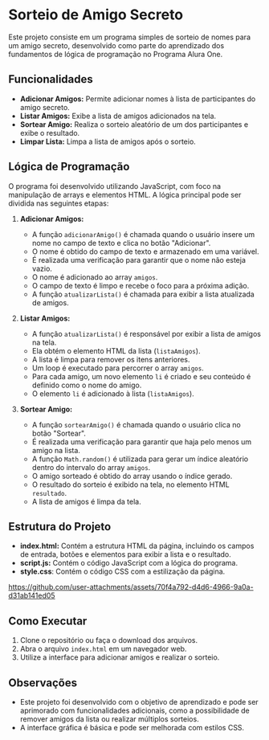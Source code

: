 # Sorteio de Amigo Secreto

Este projeto consiste em um programa simples de sorteio de nomes para um amigo secreto, desenvolvido como parte do aprendizado dos fundamentos de lógica de programação no Programa Alura One.

## Funcionalidades

* **Adicionar Amigos:** Permite adicionar nomes à lista de participantes do amigo secreto.
* **Listar Amigos:** Exibe a lista de amigos adicionados na tela.
* **Sortear Amigo:** Realiza o sorteio aleatório de um dos participantes e exibe o resultado.
* **Limpar Lista:** Limpa a lista de amigos após o sorteio.

## Lógica de Programação

O programa foi desenvolvido utilizando JavaScript, com foco na manipulação de arrays e elementos HTML. A lógica principal pode ser dividida nas seguintes etapas:

1.  **Adicionar Amigos:**
    * A função `adicionarAmigo()` é chamada quando o usuário insere um nome no campo de texto e clica no botão "Adicionar".
    * O nome é obtido do campo de texto e armazenado em uma variável.
    * É realizada uma verificação para garantir que o nome não esteja vazio.
    * O nome é adicionado ao array `amigos`.
    * O campo de texto é limpo e recebe o foco para a próxima adição.
    * A função `atualizarLista()` é chamada para exibir a lista atualizada de amigos.

2.  **Listar Amigos:**
    * A função `atualizarLista()` é responsável por exibir a lista de amigos na tela.
    * Ela obtém o elemento HTML da lista (`listaAmigos`).
    * A lista é limpa para remover os itens anteriores.
    * Um loop é executado para percorrer o array `amigos`.
    * Para cada amigo, um novo elemento `li` é criado e seu conteúdo é definido como o nome do amigo.
    * O elemento `li` é adicionado à lista (`listaAmigos`).

3.  **Sortear Amigo:**
    * A função `sortearAmigo()` é chamada quando o usuário clica no botão "Sortear".
    * É realizada uma verificação para garantir que haja pelo menos um amigo na lista.
    * A função `Math.random()` é utilizada para gerar um índice aleatório dentro do intervalo do array `amigos`.
    * O amigo sorteado é obtido do array usando o índice gerado.
    * O resultado do sorteio é exibido na tela, no elemento HTML `resultado`.
    * A lista de amigos é limpa da tela.

## Estrutura do Projeto

* **index.html:** Contém a estrutura HTML da página, incluindo os campos de entrada, botões e elementos para exibir a lista e o resultado.
* **script.js:** Contém o código JavaScript com a lógica do programa.
* **style.css**: Contém o código CSS com a estilização da página.


https://github.com/user-attachments/assets/70f4a792-d4d6-4966-9a0a-d31ab141ed05


## Como Executar

1.  Clone o repositório ou faça o download dos arquivos.
2.  Abra o arquivo `index.html` em um navegador web.
3.  Utilize a interface para adicionar amigos e realizar o sorteio.

## Observações

* Este projeto foi desenvolvido com o objetivo de aprendizado e pode ser aprimorado com funcionalidades adicionais, como a possibilidade de remover amigos da lista ou realizar múltiplos sorteios.
* A interface gráfica é básica e pode ser melhorada com estilos CSS.
  

